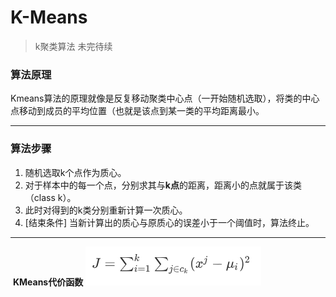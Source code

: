 # K-Means

> k聚类算法 未完待续

### 算法原理

Kmeans算法的原理就像是反复移动聚类中心点（一开始随机选取），将类的中心点移动到成员的平均位置（也就是该点到某一类的平均距离最小。



------------------------

### 算法步骤

1. 随机选取k个点作为质心。
2. 对于样本中的每一个点，分别求其与**k点**的距离，距离小的点就属于该类（class k）。
3. 此时对得到的k类分别重新计算一次质心。
4. [结束条件] 当新计算出的质心与原质心的误差小于一个阈值时，算法终止。

--------------------

​						**KMeans代价函数** 	 ![](./pics/costfunc.png)


